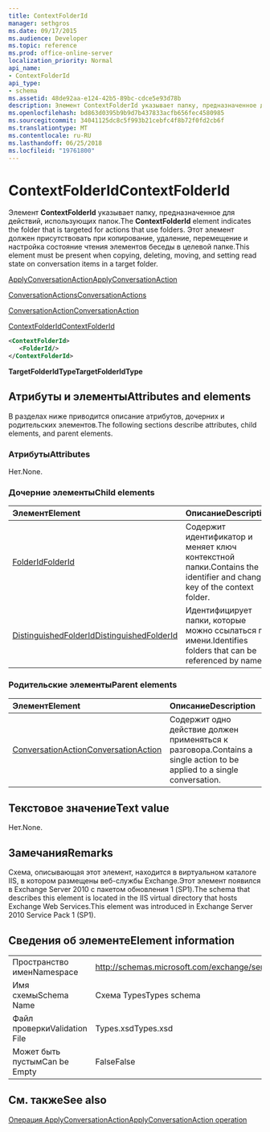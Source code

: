 ```yaml
---
title: ContextFolderId
manager: sethgros
ms.date: 09/17/2015
ms.audience: Developer
ms.topic: reference
ms.prod: office-online-server
localization_priority: Normal
api_name:
- ContextFolderId
api_type:
- schema
ms.assetid: 48de92aa-e124-42b5-89bc-cdce5e93d78b
description: Элемент ContextFolderId указывает папку, предназначенное для действий, использующих папок. Этот элемент должен присутствовать при копирование, удаление, перемещение и настройка состояние чтения элементов беседы в целевой папке.
ms.openlocfilehash: bd863d0395b9b9d7b437833acfb656fec4580985
ms.sourcegitcommit: 34041125dc8c5f993b21cebfc4f8b72f0fd2cb6f
ms.translationtype: MT
ms.contentlocale: ru-RU
ms.lasthandoff: 06/25/2018
ms.locfileid: "19761800"
---
```

# <a name="contextfolderid"></a><span data-ttu-id="479b3-104">ContextFolderId</span><span class="sxs-lookup"><span data-stu-id="479b3-104">ContextFolderId</span></span>

<span data-ttu-id="479b3-105">Элемент **ContextFolderId** указывает папку, предназначенное для действий, использующих папок.</span><span class="sxs-lookup"><span data-stu-id="479b3-105">The **ContextFolderId** element indicates the folder that is targeted for actions that use folders.</span></span> <span data-ttu-id="479b3-106">Этот элемент должен присутствовать при копирование, удаление, перемещение и настройка состояние чтения элементов беседы в целевой папке.</span><span class="sxs-lookup"><span data-stu-id="479b3-106">This element must be present when copying, deleting, moving, and setting read state on conversation items in a target folder.</span></span> 
  
[<span data-ttu-id="479b3-107">ApplyConversationAction</span><span class="sxs-lookup"><span data-stu-id="479b3-107">ApplyConversationAction</span></span>](applyconversationaction.md)
  
[<span data-ttu-id="479b3-108">ConversationActions</span><span class="sxs-lookup"><span data-stu-id="479b3-108">ConversationActions</span></span>](conversationactions.md)
  
[<span data-ttu-id="479b3-109">ConversationAction</span><span class="sxs-lookup"><span data-stu-id="479b3-109">ConversationAction</span></span>](conversationaction.md)
  
[<span data-ttu-id="479b3-110">ContextFolderId</span><span class="sxs-lookup"><span data-stu-id="479b3-110">ContextFolderId</span></span>](contextfolderid.md)
  
```XML
<ContextFolderId>
   <FolderId/>
</ContextFolderId>
```

 <span data-ttu-id="479b3-111">**TargetFolderIdType**</span><span class="sxs-lookup"><span data-stu-id="479b3-111">**TargetFolderIdType**</span></span>
## <a name="attributes-and-elements"></a><span data-ttu-id="479b3-112">Атрибуты и элементы</span><span class="sxs-lookup"><span data-stu-id="479b3-112">Attributes and elements</span></span>

<span data-ttu-id="479b3-113">В разделах ниже приводится описание атрибутов, дочерних и родительских элементов.</span><span class="sxs-lookup"><span data-stu-id="479b3-113">The following sections describe attributes, child elements, and parent elements.</span></span>
  
### <a name="attributes"></a><span data-ttu-id="479b3-114">Атрибуты</span><span class="sxs-lookup"><span data-stu-id="479b3-114">Attributes</span></span>

<span data-ttu-id="479b3-115">Нет.</span><span class="sxs-lookup"><span data-stu-id="479b3-115">None.</span></span>
  
### <a name="child-elements"></a><span data-ttu-id="479b3-116">Дочерние элементы</span><span class="sxs-lookup"><span data-stu-id="479b3-116">Child elements</span></span>

|<span data-ttu-id="479b3-117">**Элемент**</span><span class="sxs-lookup"><span data-stu-id="479b3-117">**Element**</span></span>|<span data-ttu-id="479b3-118">**Описание**</span><span class="sxs-lookup"><span data-stu-id="479b3-118">**Description**</span></span>|
|:-----|:-----|
|[<span data-ttu-id="479b3-119">FolderId</span><span class="sxs-lookup"><span data-stu-id="479b3-119">FolderId</span></span>](folderid.md) <br/> |<span data-ttu-id="479b3-120">Содержит идентификатор и меняет ключ контекстной папки.</span><span class="sxs-lookup"><span data-stu-id="479b3-120">Contains the identifier and change key of the context folder.</span></span>  <br/> |
|[<span data-ttu-id="479b3-121">DistinguishedFolderId</span><span class="sxs-lookup"><span data-stu-id="479b3-121">DistinguishedFolderId</span></span>](distinguishedfolderid.md) <br/> |<span data-ttu-id="479b3-122">Идентифицирует папки, которые можно ссылаться по имени.</span><span class="sxs-lookup"><span data-stu-id="479b3-122">Identifies folders that can be referenced by name.</span></span>  <br/> |
   
### <a name="parent-elements"></a><span data-ttu-id="479b3-123">Родительские элементы</span><span class="sxs-lookup"><span data-stu-id="479b3-123">Parent elements</span></span>

|<span data-ttu-id="479b3-124">**Элемент**</span><span class="sxs-lookup"><span data-stu-id="479b3-124">**Element**</span></span>|<span data-ttu-id="479b3-125">**Описание**</span><span class="sxs-lookup"><span data-stu-id="479b3-125">**Description**</span></span>|
|:-----|:-----|
|[<span data-ttu-id="479b3-126">ConversationAction</span><span class="sxs-lookup"><span data-stu-id="479b3-126">ConversationAction</span></span>](conversationaction.md) <br/> |<span data-ttu-id="479b3-127">Содержит одно действие должен применяться к разговора.</span><span class="sxs-lookup"><span data-stu-id="479b3-127">Contains a single action to be applied to a single conversation.</span></span>  <br/> |
   
## <a name="text-value"></a><span data-ttu-id="479b3-128">Текстовое значение</span><span class="sxs-lookup"><span data-stu-id="479b3-128">Text value</span></span>

<span data-ttu-id="479b3-129">Нет.</span><span class="sxs-lookup"><span data-stu-id="479b3-129">None.</span></span>
  
## <a name="remarks"></a><span data-ttu-id="479b3-130">Замечания</span><span class="sxs-lookup"><span data-stu-id="479b3-130">Remarks</span></span>

<span data-ttu-id="479b3-131">Схема, описывающая этот элемент, находится в виртуальном каталоге IIS, в котором размещены веб-службы Exchange.Этот элемент появился в Exchange Server 2010 с пакетом обновления 1 (SP1).</span><span class="sxs-lookup"><span data-stu-id="479b3-131">The schema that describes this element is located in the IIS virtual directory that hosts Exchange Web Services.This element was introduced in Exchange Server 2010 Service Pack 1 (SP1).</span></span>
  
## <a name="element-information"></a><span data-ttu-id="479b3-132">Сведения об элементе</span><span class="sxs-lookup"><span data-stu-id="479b3-132">Element information</span></span>

|||
|:-----|:-----|
|<span data-ttu-id="479b3-133">Пространство имен</span><span class="sxs-lookup"><span data-stu-id="479b3-133">Namespace</span></span>  <br/> |http://schemas.microsoft.com/exchange/services/2006/types  <br/> |
|<span data-ttu-id="479b3-134">Имя схемы</span><span class="sxs-lookup"><span data-stu-id="479b3-134">Schema Name</span></span>  <br/> |<span data-ttu-id="479b3-135">Схема Types</span><span class="sxs-lookup"><span data-stu-id="479b3-135">Types schema</span></span>  <br/> |
|<span data-ttu-id="479b3-136">Файл проверки</span><span class="sxs-lookup"><span data-stu-id="479b3-136">Validation File</span></span>  <br/> |<span data-ttu-id="479b3-137">Types.xsd</span><span class="sxs-lookup"><span data-stu-id="479b3-137">Types.xsd</span></span>  <br/> |
|<span data-ttu-id="479b3-138">Может быть пустым</span><span class="sxs-lookup"><span data-stu-id="479b3-138">Can be Empty</span></span>  <br/> |<span data-ttu-id="479b3-139">False</span><span class="sxs-lookup"><span data-stu-id="479b3-139">False</span></span>  <br/> |
   
## <a name="see-also"></a><span data-ttu-id="479b3-140">См. также</span><span class="sxs-lookup"><span data-stu-id="479b3-140">See also</span></span>



[<span data-ttu-id="479b3-141">Операция ApplyConversationAction</span><span class="sxs-lookup"><span data-stu-id="479b3-141">ApplyConversationAction operation</span></span>](applyconversationaction-operation.md)

